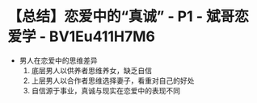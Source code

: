 # 【总结】恋爱中的“真诚” - P1 - 斌哥恋爱学 - BV1Eu411H7M6

-   男人在恋爱中的思维差异
    1.  底层男人以供养者思维养女，缺乏自信
    2.  上层男人以合作者思维选择妻子，看重对自己的好处
    3.  自信源于事业，真诚与现实在恋爱中的表现不同